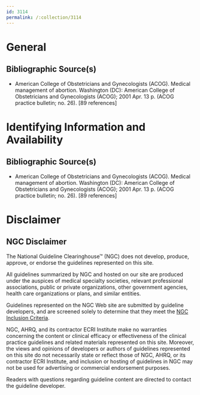 ```yaml
---
id: 3114
permalink: /:collection/3114
---
```


# General

## Bibliographic Source(s)

- American College of Obstetricians and Gynecologists (ACOG). Medical management of abortion. Washington (DC): American College of Obstetricians and Gynecologists (ACOG); 2001 Apr. 13 p. (ACOG practice bulletin; no. 26). [89 references]

# Identifying Information and Availability

## Bibliographic Source(s)

- American College of Obstetricians and Gynecologists (ACOG). Medical management of abortion. Washington (DC): American College of Obstetricians and Gynecologists (ACOG); 2001 Apr. 13 p. (ACOG practice bulletin; no. 26). [89 references]

# Disclaimer

## NGC Disclaimer

The National Guideline Clearinghouse™ (NGC) does not develop, produce, approve, or endorse the guidelines represented on this site.

All guidelines summarized by NGC and hosted on our site are produced under the auspices of medical specialty societies, relevant professional associations, public or private organizations, other government agencies, health care organizations or plans, and similar entities.

Guidelines represented on the NGC Web site are submitted by guideline developers, and are screened solely to determine that they meet the [NGC Inclusion Criteria](/help-and-about/summaries/inclusion-criteria).

NGC, AHRQ, and its contractor ECRI Institute make no warranties concerning the content or clinical efficacy or effectiveness of the clinical practice guidelines and related materials represented on this site. Moreover, the views and opinions of developers or authors of guidelines represented on this site do not necessarily state or reflect those of NGC, AHRQ, or its contractor ECRI Institute, and inclusion or hosting of guidelines in NGC may not be used for advertising or commercial endorsement purposes.

Readers with questions regarding guideline content are directed to contact the guideline developer.

